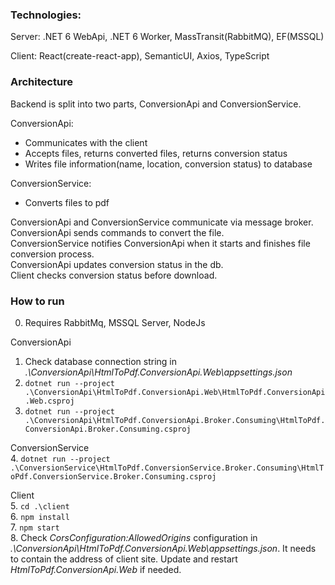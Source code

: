 ### Technologies:
Server: .NET 6 WebApi, .NET 6 Worker, MassTransit(RabbitMQ), EF(MSSQL)

Client: React(create-react-app), SemanticUI, Axios, TypeScript

### Architecture
Backend is split into two parts, ConversionApi and ConversionService.

ConversionApi:  
- Communicates with the client
- Accepts files, returns converted files, returns conversion status
- Writes file information(name, location, conversion status) to database

ConversionService:  
- Converts files to pdf

ConversionApi and ConversionService communicate via message broker.  
ConversionApi sends commands to convert the file.  
ConversionService notifies ConversionApi when it starts and finishes file conversion process.  
ConversionApi updates conversion status in the db.  
Client checks conversion status before download.  

### How to run

0. Requires RabbitMq,  MSSQL Server, NodeJs

ConversionApi  
1. Check database connection string in *.\ConversionApi\HtmlToPdf.ConversionApi.Web\appsettings.json*   
2. `dotnet run --project .\ConversionApi\HtmlToPdf.ConversionApi.Web\HtmlToPdf.ConversionApi.Web.csproj`  
3. `dotnet run --project .\ConversionApi\HtmlToPdf.ConversionApi.Broker.Consuming\HtmlToPdf.ConversionApi.Broker.Consuming.csproj`  

ConversionService  
4. `dotnet run --project .\ConversionService\HtmlToPdf.ConversionService.Broker.Consuming\HtmlToPdf.ConversionService.Broker.Consuming.csproj`

Client  
5. `cd .\client`  
6. `npm install`  
7. `npm start`  
8. Check *CorsConfiguration:AllowedOrigins* configuration in *.\ConversionApi\HtmlToPdf.ConversionApi.Web\appsettings.json*.  It needs to contain the address of client site. Update and restart *HtmlToPdf.ConversionApi.Web* if needed.